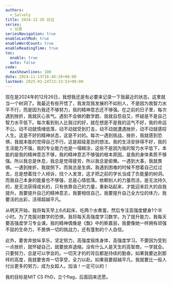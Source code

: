 ```yaml
---
authors:
  - Salvely
title: 2024-12-26 日记
series:
  - 记录
seriesNavigation: true
enableLastMod: true
enableWordCount: true
enableReadingTime: true
toc:
  enable: true
  auto: false
code:
  maxShownlines: 100
date: 2024-11-13T16:48:28+08:00
lastmod: 2025-01-24T23:13:53+08:00
---
```

<!--more-->

现在是2024年的12月26日，我想我还是有必要来记录一下我最近的状态。这里就当一个树洞了。我最近有些开悟了，我发现我发展的不如别人，不是因为我智力水平不行，而是因为我还不够努力，我的精神意志还不够强。在之前的日子里，每次遇到挫折，我就灰心丧气。遇到不会做的数学题，我就自怨自艾，怀疑是不是自己智力水平低下。每次看到别人比我过的好，就在想是不是我的运气不好，我的命运不公。动不动就情绪低落，动不动就受到打击，动不动就遭遇挫折，动不动就感叹人生。这是不好的精神状态，这是不对的。每次一遇到挑战、挫折，我就感到恐惧，我就本能的觉得自己不行。这是超级差劲的想法。我的生活安排得不好，我的生活能力不强，我的专业能力也是一塌糊涂，这些不是因为我的智力水平低下，本能的是我的精神意志不够，我的精神意志不够强的根本原因，是我的身体素质不够强。所以我总是休息，我总是觉得疲劳，所以我总是偷懒。一遇到大事，我就畏惧。一遇到挫折，我就倒下。而我总是生病，我遇到困难的时候不想着自己扛过去，总是想着找个人倾诉，找个人发泄，这才把之前的学长当成了负能量的树洞。而我自己本身的能量也不够强，总是心情低落。依赖别人的力量而活，是无法持久的，是无法获得成长的，只有依靠自己的力量，重新站起来，才能迎来巨大的自我提升。我要提升自己的精神意志，我要相信自己，我要提升自己全方位的体力，我要活的出彩，活得超越平凡。

从明天开始，我将每天早上6点起床，吃两个水煮蛋，然后专注高强度健身1个半小时。为了克服对数学的恐惧，我将每天高强度学习数学。为了提升能力，我每天要高强度学习专业课。我的精神偶像是《飘》中的斯嘉丽，我要像她一样拥有顽强不屈的生命力，不畏惧一切的挑战力，还有蓬勃的个人自信。

此外，要舍弃放纵享乐，坚定努力，高强度锻炼身体，高强度学习。不要因为受到一点挫折，就怀疑自己，就要放弃退缩。没有什么人是天生的高智商，一学就会。只要努力，总是可以学会的。一切天才的的背后都是持续的勤奋。如果我要达到那样的高度，我就要舍弃一切享受，全力以赴。如果我要超越平凡，我就要比一般人付出更多的努力，成为女超人。加油！一定可以的！

我的目标是MIT CS PhD，立个flag，后面回来还愿。
